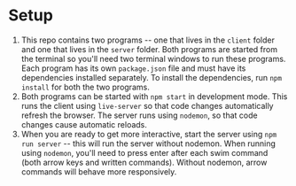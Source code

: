 # Setup
1. This repo contains two programs -- one that lives in the `client` folder and one that lives in the `server` folder. Both programs are started from the terminal so you'll need two terminal windows to run these programs. Each program has its own `package.json` file and must have its dependencies installed separately. To install the dependencies, run `npm install` for both the two programs.
2. Both programs can be started with `npm start` in development mode. This runs the client using `live-server` so that code changes automatically refresh the browser. The server runs using `nodemon`, so that code changes cause automatic reloads.
3. When you are ready to get more interactive, start the server using `npm run server` -- this will run the server without nodemon. When running using `nodemon`, you'll need to press enter after each swim command (both arrow keys and written commands). Without nodemon, arrow commands will behave more responsively.